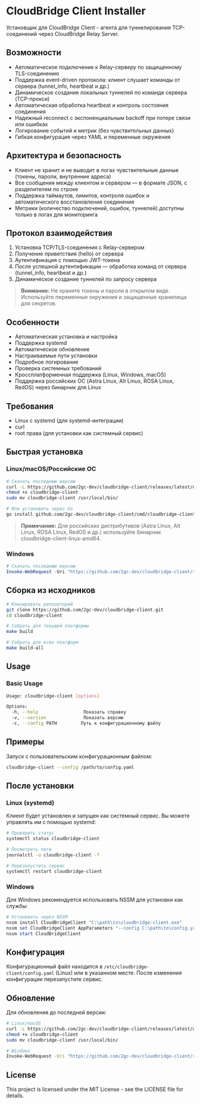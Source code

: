 # CloudBridge Client Installer

Установщик для CloudBridge Client - агента для туннелирования TCP-соединений через CloudBridge Relay Server.

## Возможности

- Автоматическое подключение к Relay-серверу по защищенному TLS-соединению
- Поддержка event-driven протокола: клиент слушает команды от сервера (tunnel_info, heartbeat и др.)
- Динамическое создание локальных туннелей по команде сервера (TCP-прокси)
- Автоматическая обработка heartbeat и контроль состояния соединения
- Надежный reconnect с экспоненциальным backoff при потере связи или ошибках
- Логирование событий и метрик (без чувствительных данных)
- Гибкая конфигурация через YAML и переменные окружения

## Архитектура и безопасность

- Клиент не хранит и не выводит в логах чувствительные данные (токены, пароли, внутренние адреса)
- Все сообщения между клиентом и сервером — в формате JSON, с разделителем по строке
- Поддержка таймаутов, лимитов, контроля ошибок и автоматического восстановления соединения
- Метрики (количество подключений, ошибок, туннелей) доступны только в логах для мониторинга

## Протокол взаимодействия

1. Установка TCP/TLS-соединения с Relay-сервером
2. Получение приветствия (hello) от сервера
3. Аутентификация с помощью JWT-токена
4. После успешной аутентификации — обработка команд от сервера (tunnel_info, heartbeat и др.)
5. Динамическое создание туннелей по запросу сервера

> **Внимание:** Не храните токены и пароли в открытом виде. Используйте переменные окружения и защищенные хранилища для секретов.

## Особенности

- Автоматическая установка и настройка
- Поддержка systemd
- Автоматическое обновление
- Настраиваемые пути установки
- Подробное логирование
- Проверка системных требований
- Кроссплатформенная поддержка (Linux, Windows, macOS)
- Поддержка российских ОС (Astra Linux, Alt Linux, ROSA Linux, RedOS) через бинарник для Linux

## Требования

- Linux с systemd (для systemd-интеграции)
- curl
- root права (для установки как системный сервис)

## Быстрая установка

### Linux/macOS/Российские ОС

```bash
# Скачать последнюю версию
curl -L https://github.com/2gc-dev/cloudbridge-client/releases/latest/download/cloudbridge-client-linux-amd64 -o cloudbridge-client
chmod +x cloudbridge-client
sudo mv cloudbridge-client /usr/local/bin/

# Или установить через Go
go install github.com/2gc-dev/cloudbridge-client/cmd/cloudbridge-client@latest
```

> **Примечание:** Для российских дистрибутивов (Astra Linux, Alt Linux, ROSA Linux, RedOS и др.) используйте бинарник cloudbridge-client-linux-amd64.

### Windows

```powershell
# Скачать последнюю версию
Invoke-WebRequest -Uri "https://github.com/2gc-dev/cloudbridge-client/releases/latest/download/cloudbridge-client-windows-amd64.exe" -OutFile "cloudbridge-client.exe"
```

## Сборка из исходников

```bash
# Клонировать репозиторий
git clone https://github.com/2gc-dev/cloudbridge-client.git
cd cloudbridge-client

# Собрать для текущей платформы
make build

# Собрать для всех платформ
make build-all
```

## Usage

### Basic Usage

```bash
Usage: cloudbridge-client [options]

Options:
  -h, --help                 Показать справку
  -v, --version              Показать версию
  -c, --config PATH         Путь к конфигурационному файлу
```

## Примеры

Запуск с пользовательским конфигурационным файлом:
```bash
cloudbridge-client --config /path/to/config.yaml
```

## После установки

### Linux (systemd)

Клиент будет установлен и запущен как системный сервис. Вы можете управлять им с помощью systemd:

```bash
# Проверить статус
systemctl status cloudbridge-client

# Посмотреть логи
journalctl -u cloudbridge-client -f

# Перезапустить сервис
systemctl restart cloudbridge-client
```

### Windows

Для Windows рекомендуется использовать NSSM для установки как службы:

```powershell
# Установить через NSSM
nssm install CloudBridgeClient "C:\path\to\cloudbridge-client.exe"
nssm set CloudBridgeClient AppParameters "--config C:\path\to\config.yaml"
nssm start CloudBridgeClient
```

## Конфигурация

Конфигурационный файл находится в `/etc/cloudbridge-client/config.yaml` (Linux) или в указанном месте. После изменения конфигурации перезапустите сервис.

## Обновление

Для обновления до последней версии:

```bash
# Linux/macOS
curl -L https://github.com/2gc-dev/cloudbridge-client/releases/latest/download/cloudbridge-client-linux-amd64 -o cloudbridge-client
chmod +x cloudbridge-client
sudo mv cloudbridge-client /usr/local/bin/

# Windows
Invoke-WebRequest -Uri "https://github.com/2gc-dev/cloudbridge-client/releases/latest/download/cloudbridge-client-windows-amd64.exe" -OutFile "cloudbridge-client.exe"
```

## License

This project is licensed under the MIT License - see the LICENSE file for details. 